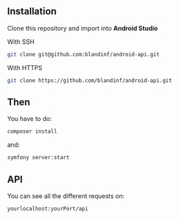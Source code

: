 ## Installation
Clone this repository and import into **Android Studio**

With SSH
```bash
git clone git@github.com:blandinf/android-api.git
```
With HTTPS
```bash
git clone https://github.com/blandinf/android-api.git
```

## Then

You have to do:
```bash
composer install
```

and:
```bash
symfony server:start
```

## API

You can see all the different requests on:
```bash
yourlocalhost:yourPort/api
```
